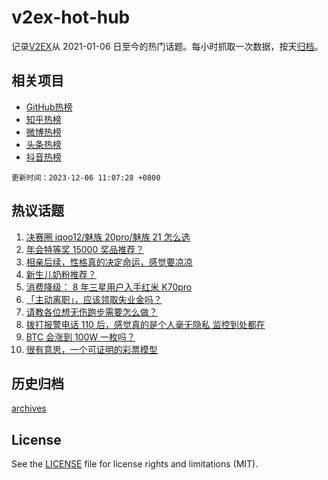 # v2ex-hot-hub

 记录[V2EX](https://www.v2ex.com/)从 2021-01-06 日至今的热门话题。每小时抓取一次数据，按天[归档](archives)。
 
 ## 相关项目

- [GitHub热榜](https://github.com/snaildev/github-hot-hub)
- [知乎热榜](https://github.com/snaildev/zhihu-hot-hub)
- [微博热榜](https://github.com/snaildev/weibo-hot-hub)
- [头条热榜](https://github.com/snaildev/toutiao-hot-hub)
- [抖音热榜](https://github.com/snaildev/douyin-hot-hub)


 `更新时间：2023-12-06 11:07:28 +0800`

## 热议话题

1. [决赛圈 iqoo12/魅族 20pro/魅族 21 怎么选](https://www.v2ex.com/t/997747)
1. [年会特等奖 15000 奖品推荐？](https://www.v2ex.com/t/997755)
1. [相亲后续，性格真的决定命运，感觉要凉凉](https://www.v2ex.com/t/997941)
1. [新生儿奶粉推荐？](https://www.v2ex.com/t/997942)
1. [消费降级： 8 年三星用户入手红米 K70pro](https://www.v2ex.com/t/997722)
1. [「主动离职」，应该领取失业金吗？](https://www.v2ex.com/t/997792)
1. [请教各位想无伤跑步需要怎么做？](https://www.v2ex.com/t/997750)
1. [拨打报警电话 110 后，感觉真的是个人毫无隐私 监控到处都在](https://www.v2ex.com/t/997954)
1. [BTC 会涨到 100W 一枚吗？](https://www.v2ex.com/t/997721)
1. [很有意思，一个可证明的彩票模型](https://www.v2ex.com/t/997734)

## 历史归档

[archives](archives)

## License

See the [LICENSE](LICENSE) file for license rights and limitations (MIT).
